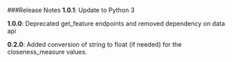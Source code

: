 ###Release Notes
**1.0.1**:
Update to Python 3

**1.0.0**:
Deprecated get_feature endpoints and removed dependency on data api

**0.2.0**:
Added conversion of string to float (if needed) for the closeness_measure values.

